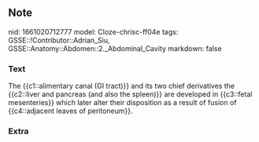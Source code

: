 ## Note
nid: 1661020712777
model: Cloze-chrisc-ff04e
tags: GSSE::!Contributor::Adrian_Siu, GSSE::Anatomy::Abdomen::2._Abdominal_Cavity
markdown: false

### Text
The {{c1::alimentary canal (GI tract)}} and its two chief derivatives the {{c2::liver and pancreas (and also the spleen)}} are developed in {{c3::fetal mesenteries}} which later alter their disposition as a result of fusion of {{c4::adjacent leaves of peritoneum}}.

### Extra

